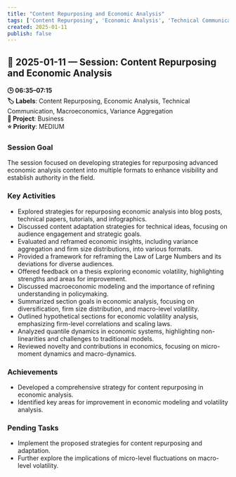 ```yaml
---
title: "Content Repurposing and Economic Analysis"
tags: ['Content Repurposing', 'Economic Analysis', 'Technical Communication', 'Macroeconomics', 'Variance Aggregation']
created: 2025-01-11
publish: false
---
```


## 📅 2025-01-11 — Session: Content Repurposing and Economic Analysis

**🕒 06:35–07:15**  
**🏷️ Labels**: Content Repurposing, Economic Analysis, Technical Communication, Macroeconomics, Variance Aggregation  
**📂 Project**: Business  
**⭐ Priority**: MEDIUM  


### Session Goal
The session focused on developing strategies for repurposing advanced economic analysis content into multiple formats to enhance visibility and establish authority in the field.

### Key Activities
- Explored strategies for repurposing economic analysis into blog posts, technical papers, tutorials, and infographics.
- Discussed content adaptation strategies for technical ideas, focusing on audience engagement and strategic goals.
- Evaluated and reframed economic insights, including variance aggregation and firm size distributions, into various formats.
- Provided a framework for reframing the Law of Large Numbers and its deviations for diverse audiences.
- Offered feedback on a thesis exploring economic volatility, highlighting strengths and areas for improvement.
- Discussed macroeconomic modeling and the importance of refining understanding in policymaking.
- Summarized section goals in economic analysis, focusing on diversification, firm size distribution, and macro-level volatility.
- Outlined hypothetical sections for economic volatility analysis, emphasizing firm-level correlations and scaling laws.
- Analyzed quantile dynamics in economic systems, highlighting non-linearities and challenges to traditional models.
- Reviewed novelty and contributions in economics, focusing on micro-moment dynamics and macro-dynamics.

### Achievements
- Developed a comprehensive strategy for content repurposing in economic analysis.
- Identified key areas for improvement in economic modeling and volatility analysis.

### Pending Tasks
- Implement the proposed strategies for content repurposing and adaptation.
- Further explore the implications of micro-level fluctuations on macro-level volatility.
